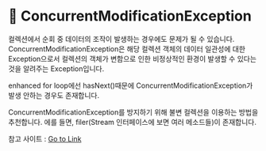 # 📕 ConcurrentModificationException

컬렉션에서 순회 중 데이터의 조작이 발생하는 경우에도 문제가 될 수 있습니다.  
ConcurrentModificationException은 해당 컬렉션 객체의 데이터 일관성에 대한 Exception으로서 컬렉션의 객체가 변함으로 인한 비정상적인 환경이 발생할 수 있다는 것을 알려주는 Exception입니다.

enhanced for loop에선 hasNext()때문에 ConcurrentModificationException가 발생 안하는 경우도 존재합니다.

ConcurrentModificationException를 방지하기 위해 불변 컬렉션을 이용하는 방법을 추천합니다. 에를 들면, filer(Stream 인터페이스에 보면 여러 메소드들)이 존재합니다.

참고 사이트 : [Go to Link](https://m.blog.naver.com/tmondev/220393974518)
